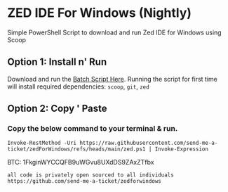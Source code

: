 # ZED IDE For Windows (Nightly)
Simple PowerShell Script to download and run Zed IDE for Windows using Scoop




## Option 1: Install n' Run
Download and run the [Batch Script Here](https://github.com/send-me-a-ticket/zedForWindows/releases/download/latest/RunZed.bat). 
Running the script for first time will install required dependencies: `scoop`, `git`, `zed`




## Option 2: Copy ' Paste
### Copy the below command to your terminal & run.
```
Invoke-RestMethod -Uri https://raw.githubusercontent.com/send-me-a-ticket/zedForWindows/refs/heads/main/zed.ps1 | Invoke-Expression
```
BTC: 1FkginWYCCQFB9uWGvu8UXdDS9ZAxZTfbx


```
all code is privately open sourced to all individuals
https://github.com/send-me-a-ticket/zedforwindows
```
